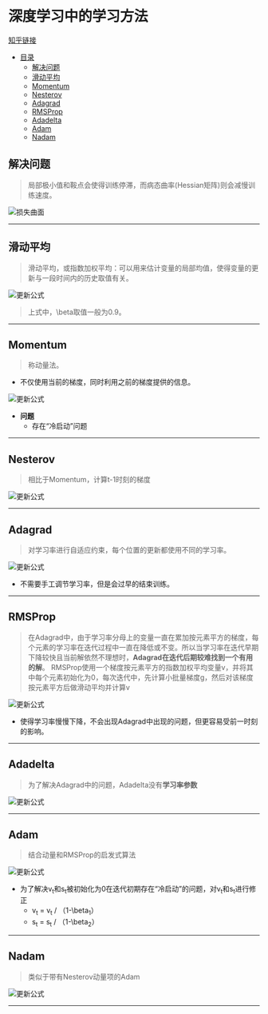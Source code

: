 # 深度学习中的学习方法

[知乎链接](https://zhuanlan.zhihu.com/p/22252270)

- [目录](#)
	- [解决问题](#解决问题)
	- [滑动平均](#滑动平均)
	- [Momentum](#Momentum)
	- [Nesterov](#Nesterov)
	- [Adagrad](#Adagrad)
	- [RMSProp](#RMSProp)
	- [Adadelta](#Adadelta)
	- [Adam](#Adam)
	- [Nadam](#Nadam)
	
## 解决问题
> 局部极小值和鞍点会使得训练停滞，而病态曲率(Hessian矩阵)则会减慢训练速度。

![损失曲面](https://i.loli.net/2019/04/28/5cc5757fd0e28.jpg)

----
## 滑动平均
> 滑动平均，或指数加权平均：可以用来估计变量的局部均值，使得变量的更新与一段时间内的历史取值有关。

![更新公式](https://i.loli.net/2019/04/28/5cc57704b3274.jpg)

> 上式中，\beta取值一般为0.9。
----

## Momentum
> 称动量法。
+ 不仅使用当前的梯度，同时利用之前的梯度提供的信息。

![更新公式](https://i.loli.net/2019/04/28/5cc577f88ddfa.jpg)

+ **问题**
	+ 存在“冷启动”问题

----

## Nesterov
> 相比于Momentum，计算t-1时刻的梯度

![更新公式](https://i.loli.net/2019/04/28/5cc58035065e7.jpg)

----

## Adagrad
> 对学习率进行自适应约束，每个位置的更新都使用不同的学习率。

![更新公式](https://i.loli.net/2019/04/28/5cc580f75dd77.jpg])

+ 不需要手工调节学习率，但是会过早的结束训练。

----

## RMSProp
> 在Adagrad中，由于学习率分母上的变量一直在累加按元素平方的梯度，每个元素的学习率在迭代过程中一直在降低或不变。所以当学习率在迭代早期下降较快且当前解依然不理想时，**Adagrad在迭代后期较难找到一个有用的解**。
> RMSProp使用一个梯度按元素平方的指数加权平均变量v，并将其中每个元素初始化为0，每次迭代中，先计算小批量梯度g，然后对该梯度按元素平方后做滑动平均并计算v

![更新公式](https://i.loli.net/2019/04/28/5cc57a30ace92.jpg)


+ 使得学习率慢慢下降，不会出现Adagrad中出现的问题，但更容易受前一时刻的影响。


----

## Adadelta
> 为了解决Adagrad中的问题，Adadelta没有**学习率参数**

![更新公式](https://i.loli.net/2019/04/28/5cc58181c033b.jpg)

----

## Adam
> 结合动量和RMSProp的启发式算法

![更新公式](https://i.loli.net/2019/04/28/5cc57bfc8f00a.jpg)

+ 为了解决v<sub>t</sub>和s<sub>t</sub>被初始化为0在迭代初期存在“冷启动”的问题，对v<sub>t</sub>和s<sub>t</sub>进行修正
	+ v<sub>t</sub> = v<sub>t</sub> / （1-\beta<sub>1</sub>）
	+ s<sub>t</sub> = s<sub>t</sub> / （1-\beta<sub>2</sub>）


----


## Nadam
> 类似于带有Nesterov动量项的Adam

![更新公式](https://i.loli.net/2019/04/28/5cc5838be4d71.jpg)

----














